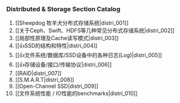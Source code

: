 ### Distributed & Storage Section Catalog



1. [[Sheepdog 牧羊犬分布式存储系统|distri_001]]
1. [[关于Ceph、Swift、HDFS等几种常见分布式存储系统|distri_002]]
1. [[局部性原理及Cache读写模式|distri_003]]
1. [[👍SSD的结构和特性|distri_004]]
1. [[👍文件系统/数据库/SSD设备中的各种日志(Log)|distri_005]]
1. [[👍存储设备/接口/传输协议|distri_006]]
1. [[RAID|distri_007]]
1. [[S.M.A.R.T|distri_008]]
1. [[Open-Channel SSD|distri_009]]
1. [[文件系统性能 / IO性能的benchmarks|distri_010]]